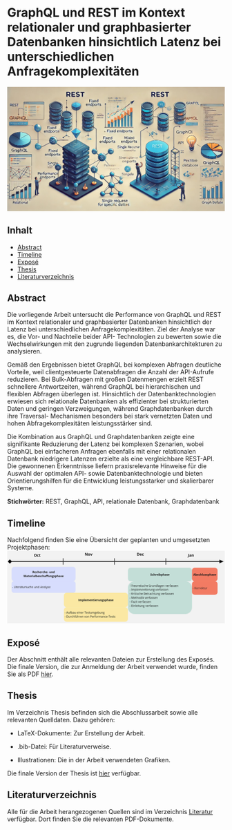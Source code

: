
# GraphQL und REST im Kontext relationaler und graphbasierter Datenbanken hinsichtlich Latenz bei unterschiedlichen Anfragekomplexitäten
![alt text](https://github.com/D4rkm4n215/Bachelorthesis/blob/main/Expose/img/GraphQL_REST_Illustration.jpeg)


## Inhalt
- [Abstract](#abstract)
- [Timeline](#timeline)
- [Exposé](#exposé)
- [Thesis](#thesis)
- [Literaturverzeichnis](#literaturverzeichnis)

## Abstract
Die vorliegende Arbeit untersucht die Performance von GraphQL und REST im Kontext relationaler und graphbasierter Datenbanken hinsichtlich der Latenz bei unterschiedlichen Anfragekomplexitäten. 
Ziel der Analyse war es, die Vor- und Nachteile beider API- Technologien zu bewerten sowie die Wechselwirkungen mit den zugrunde liegenden Datenbankarchitekturen zu analysieren.

Gemäß den Ergebnissen bietet GraphQL bei komplexen Abfragen deutliche Vorteile, weil clientgesteuerte Datenabfragen die Anzahl der API-Aufrufe reduzieren. 
Bei Bulk-Abfragen mit großen Datenmengen erzielt REST schnellere Antwortzeiten, während GraphQL bei hierarchischen und flexiblen Abfragen überlegen ist. 
Hinsichtlich der Datenbanktechnologien erwiesen sich relationale Datenbanken als effizienter bei strukturierten Daten und geringen Verzweigungen, während Graphdatenbanken durch ihre Traversal- Mechanismen besonders bei stark vernetzten Daten und hohen Abfragekomplexitäten leistungsstärker sind.

Die Kombination aus GraphQL und Graphdatenbanken zeigte eine signifikante Reduzierung der Latenz bei komplexen Szenarien, wobei GraphQL bei einfacheren Anfragen ebenfalls mit einer relationalen Datenbank niedrigere Latenzen erzielte als eine vergleichbare REST-API.
Die gewonnenen Erkenntnisse liefern praxisrelevante Hinweise für die Auswahl der optimalen API- sowie Datenbanktechnologie und bieten Orientierungshilfen für die Entwicklung leistungsstarker und skalierbarer Systeme.

**Stichwörter:** REST, GraphQL, API, relationale Datenbank, Graphdatenbank

## Timeline
Nachfolgend finden Sie eine Übersicht der geplanten und umgesetzten Projektphasen:
![alt text](https://github.com/D4rkm4n215/Bachelorthesis/blob/main/Expose/img/Timeline%20Template.jpg)


## Exposé
Der Abschnitt enthält alle relevanten Dateien zur Erstellung des Exposés. Die finale Version, die zur Anmeldung der Arbeit verwendet wurde, finden Sie als PDF [hier](Expose/Expose_206488_Hefner_Robin_Final.pdf).

## Thesis
Im Verzeichnis Thesis befinden sich die Abschlussarbeit sowie alle relevanten Quelldaten. Dazu gehören:

- LaTeX-Dokumente: Zur Erstellung der Arbeit.

- .bib-Datei: Für Literaturverweise.

- Illustrationen: Die in der Arbeit verwendeten Grafiken.

Die finale Version der Thesis ist [hier](Thesis/Thesis_Robin_Hefner_206488.pdf) verfügbar.

## Literaturverzeichnis
Alle für die Arbeit herangezogenen Quellen sind im Verzeichnis [Literatur](Literatur) verfügbar. Dort finden Sie die relevanten PDF-Dokumente.
